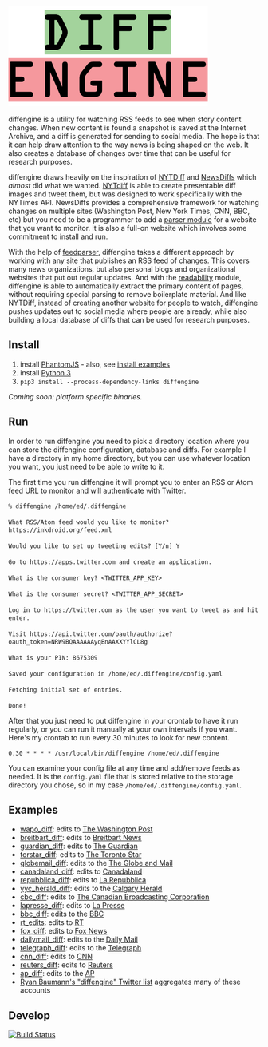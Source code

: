 <div style="text: center;">
<img height="200" src="https://github.com/DocNow/diffengine/blob/master/diffengine.png?raw=true">
</div>

diffengine is a utility for watching RSS feeds to see when story content
changes. When new content is found a snapshot is saved at the Internet Archive,
and a diff is generated for sending to social media. The hope is that it can
help draw attention to the way news is being shaped on the web. It also creates
a database of changes over time that can be useful for research purposes.

diffengine draws heavily on the inspiration of [NYTDiff] and [NewsDiffs] which
*almost* did what we wanted. [NYTdiff] is able to create presentable diff images
and tweet them, but was designed to work specifically with the NYTimes API.
NewsDiffs provides a comprehensive framework for watching changes on multiple
sites (Washington Post, New York Times, CNN, BBC, etc) but you need to be a
programmer to add a [parser
module](https://github.com/ecprice/newsdiffs/tree/master/parsers) for a website
that you want to monitor. It is also a full-on website which involves some
commitment to install and run.

With the help of [feedparser], diffengine takes a different approach by working
with any site that publishes an RSS feed of changes. This covers many news
organizations, but also personal blogs and organizational websites that put out
regular updates. And with the [readability] module, diffengine is able to
automatically extract the primary content of pages, without requiring special
parsing to remove boilerplate material. And like NYTDiff, instead of creating
another website for people to watch, diffengine pushes updates out to social
media where people are already, while also building a local database of diffs
that can be used for research purposes.

## Install 

1. install [PhantomJS] - also, see [install examples]
1. install [Python 3]
1. `pip3 install --process-dependency-links diffengine`

*Coming soon: platform specific binaries.*

## Run

In order to run diffengine you need to pick a directory location where you can
store the diffengine configuration, database and diffs. For example I have a
directory in my home directory, but you can use whatever location you want, you
just need to be able to write to it.

The first time you run diffengine it will prompt you to enter an RSS or Atom
feed URL to monitor and will authenticate with Twitter. 

    % diffengine /home/ed/.diffengine 

    What RSS/Atom feed would you like to monitor? https://inkdroid.org/feed.xml

    Would you like to set up tweeting edits? [Y/n] Y

    Go to https://apps.twitter.com and create an application.

    What is the consumer key? <TWITTER_APP_KEY>

    What is the consumer secret? <TWITTER_APP_SECRET>

    Log in to https://twitter.com as the user you want to tweet as and hit enter.

    Visit https://api.twitter.com/oauth/authorize?oauth_token=NRW9BQAAAAAAyqBnAAXXYYlCL8g

    What is your PIN: 8675309

    Saved your configuration in /home/ed/.diffengine/config.yaml
    
    Fetching initial set of entries.

    Done!

After that you just need to put diffengine in your crontab to have it run
regularly, or you can run it manually at your own intervals if you want. Here's
my crontab to run every 30 minutes to look for new content.

    0,30 * * * * /usr/local/bin/diffengine /home/ed/.diffengine

You can examine your config file at any time and add/remove feeds as needed.  It
is the `config.yaml` file that is stored relative to the storage directory you
chose, so in my case `/home/ed/.diffengine/config.yaml`.

## Examples

* [wapo_diff]: edits to [The Washington Post]
* [breitbart_diff]: edits to [Breitbart News]
* [guardian_diff]: edits to [The Guardian]
* [torstar_diff]: edits to [The Toronto Star]
* [globemail_diff]: edits to the [The Globe and Mail]
* [canadaland_diff]: edits to [Canadaland]
* [repubblica_diff]: edits to [La Repubblica]
* [yyc_herald_diff]: edits to the [Calgary Herald]
* [cbc_diff]: edits to [The Canadian Broadcasting Corporation]
* [lapresse_diff]: edits to [La Presse]
* [bbc_diff]: edits to the [BBC]
* [rt_edits]: edits to [RT]
* [fox_diff]: edits to [Fox News]
* [dailymail_diff]: edits to the [Daily Mail]
* [telegraph_diff]: edits to the [Telegraph]
* [cnn_diff]: edits to [CNN]
* [reuters_diff]: edits to [Reuters]
* [ap_diff]: edits to the [AP]
* [Ryan Baumann's "diffengine" Twitter list] aggregates many of these accounts

## Develop

[![Build Status](https://travis-ci.org/DocNow/diffengine.svg)](http://travis-ci.org/DocNow/diffengine)

[nyt_diff]: https://twitter.com/nyt_diff
[NYTDiff]: https://github.com/j-e-d/NYTdiff
[NewsDiffs]: http://newsdiffs.org/
[feedparser]: https://pythonhosted.org/feedparser/
[readability]: https://github.com/buriy/python-readability
[PhantomJS]: http://phantomjs.org
[Python 3]: https://python.org
[install examples]: https://gist.github.com/julionc/7476620

[wapo_diff]: https://twitter.com/wapo_diff
[The Washington Post]: https://www.washingtonpost.com

[breitbart_diff]: https://twitter.com/breitbart_diff
[Breitbart News]: https://www.breitbart.com

[guardian_diff]: https://twitter.com/guardian_diff
[The Guardian]: https://www.theguardian.com/

[torstar_diff]: https://twitter.com/torstar_diff
[The Toronto Star]: https://www.thestar.com/

[globemail_diff]: https://twitter.com/globemail_diff
[The Globe and Mail]: http://www.theglobeandmail.com/

[canadaland_diff]: https://twitter.com/canadaland_diff
[Canadaland]: http://www.canadalandshow.com/

[repubblica_diff]: https://twitter.com/repubblica_diff
[La Repubblica]: http://www.repubblica.it/

[yyc_herald_diff]: https://twitter.com/yyc_herald_diff
[Calgary Herald]: http://calgaryherald.com/

[cbc_diff]: https://twitter.com/cbc_diff
[The Canadian Broadcasting Corporation]: http://www.cbc.ca/

[lapresse_diff]: https://twitter.com/lapresse_diff
[La Presse]: http://www.lapresse.ca/

[bbc_diff]: https://twitter.com/bbc_diff
[BBC]: http://www.bbc.co.uk/

[rt_edits]: https://twitter.com/rt_edits
[RT]: http://rt.com

[fox_diff]: https://twitter.com/fox_diff
[Fox News]: http://www.foxnews.com/

[dailymail_diff]: https://twitter.com/dailymail_diff
[Daily Mail]: http://www.dailymail.co.uk/

[telegraph_diff]: https://twitter.com/telegraph_diff
[Telegraph]: http://www.telegraph.co.uk/

[cnn_diff]: https://twitter.com/cnn_diff
[CNN]: http://www.cnn.com/

[reuters_diff]: https://twitter.com/reuters_diff
[Reuters]: http://www.reuters.com/

[ap_diff]: https://twitter.com/ap_diff
[AP]: https://www.ap.org/

[Ryan Baumann's "diffengine" Twitter list]: https://twitter.com/ryanfb/lists/diffengine
